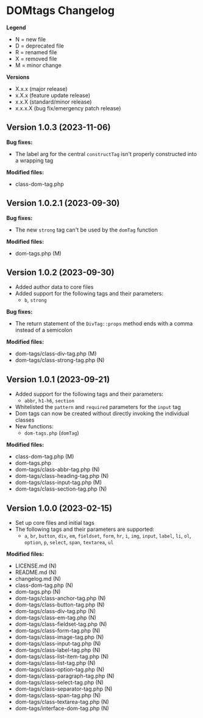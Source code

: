 # DOMtags Changelog

**Legend**
- N = new file
- D = deprecated file
- R = renamed file
- X = removed file
- M = minor change

**Versions**
- X.x.x (major release)
- x.X.x (feature update release)
- x.x.X (standard/minor release)
- x.x.x.X (bug fix/emergency patch release)

## Version 1.0.3 (2023-11-06)

**Bug fixes:**
- The label arg for the central `constructTag` isn't properly constructed into a wrapping tag

**Modified files:**
- class-dom-tag.php

## Version 1.0.2.1 (2023-09-30)

**Bug fixes:**
- The new `strong` tag can't be used by the `domTag` function

**Modified files:**
- dom-tags.php (M)

## Version 1.0.2 (2023-09-30)

- Added author data to core files
- Added support for the following tags and their parameters:
  - `b`, `strong`

**Bug fixes:**
- The return statement of the `DivTag::props` method ends with a comma instead of a semicolon

**Modified files:**
- dom-tags/class-div-tag.php (M)
- dom-tags/class-strong-tag.php (N)

## Version 1.0.1 (2023-09-21)

- Added support for the following tags and their parameters:
  - `abbr`, `h1-h6`, `section`
- Whitelisted the `pattern` and `required` parameters for the `input` tag
- Dom tags can now be created without directly invoking the individual classes
- New functions:
  - `dom-tags.php` (`domTag`)

**Modified files:**
- class-dom-tag.php (M)
- dom-tags.php
- dom-tags/class-abbr-tag.php (N)
- dom-tags/class-heading-tag.php (N)
- dom-tags/class-input-tag.php (M)
- dom-tags/class-section-tag.php (N)

## Version 1.0.0 (2023-02-15)

- Set up core files and initial tags
- The following tags and their parameters are supported:
  - `a`, `br`, `button`, `div`, `em`, `fieldset`, `form`, `hr`, `i`, `img`, `input`, `label`, `li`, `ol`, `option`, `p`, `select`, `span`, `textarea`, `ul`

**Modified files:**
- LICENSE.md (N)
- README.md (N)
- changelog.md (N)
- class-dom-tag.php (N)
- dom-tags.php (N)
- dom-tags/class-anchor-tag.php (N)
- dom-tags/class-button-tag.php (N)
- dom-tags/class-div-tag.php (N)
- dom-tags/class-em-tag.php (N)
- dom-tags/class-fieldset-tag.php (N)
- dom-tags/class-form-tag.php (N)
- dom-tags/class-image-tag.php (N)
- dom-tags/class-input-tag.php (N)
- dom-tags/class-label-tag.php (N)
- dom-tags/class-list-item-tag.php (N)
- dom-tags/class-list-tag.php (N)
- dom-tags/class-option-tag.php (N)
- dom-tags/class-paragraph-tag.php (N)
- dom-tags/class-select-tag.php (N)
- dom-tags/class-separator-tag.php (N)
- dom-tags/class-span-tag.php (N)
- dom-tags/class-textarea-tag.php (N)
- dom-tags/interface-dom-tag.php (N)